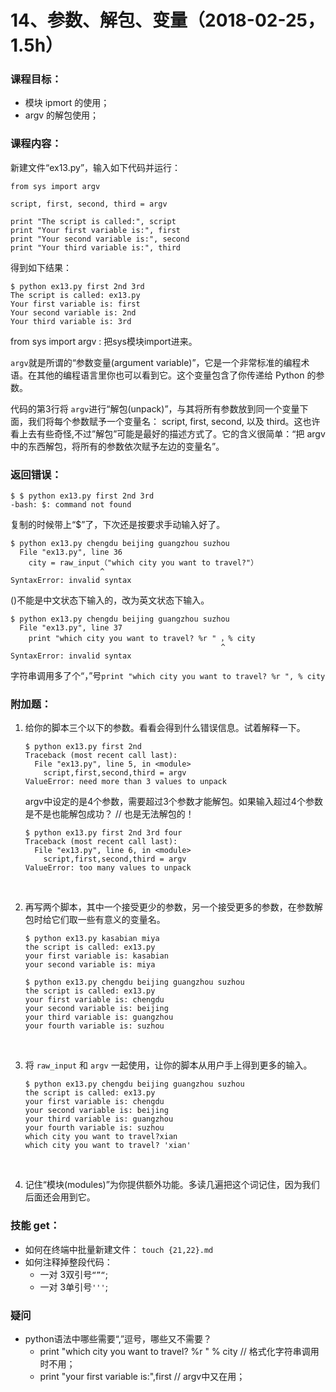 # 14、参数、解包、变量（2018-02-25，1.5h）



### 课程目标：

- 模块 ipmort 的使用； 
- argv 的解包使用；



### 课程内容：

新建文件“ex13.py”，输入如下代码并运行：

```
from sys import argv

script, first, second, third = argv

print "The script is called:", script
print "Your first variable is:", first
print "Your second variable is:", second
print "Your third variable is:", third
```

得到如下结果：

```
$ python ex13.py first 2nd 3rd
The script is called: ex13.py
Your first variable is: first
Your second variable is: 2nd
Your third variable is: 3rd
```



from sys import argv :  把sys模块import进来。

`argv`就是所谓的“参数变量(argument variable)”，它是一个非常标准的编程术语。在其他的编程语言里你也可以看到它。这个变量包含了你传递给 Python 的参数。

代码的第3行将 `argv`进行“解包(unpack)”，与其将所有参数放到同一个变量下面，我们将每个参数赋予一个变量名： script, first, second, 以及 third。这也许看上去有些奇怪,不过”解包”可能是最好的描述方式了。它的含义很简单：“把 argv 中的东西解包，将所有的参数依次赋予左边的变量名”。



### 返回错误：



```
$ $ python ex13.py first 2nd 3rd
-bash: $: command not found
```

复制的时候带上“$”了，下次还是按要求手动输入好了。



```
$ python ex13.py chengdu beijing guangzhou suzhou
  File "ex13.py", line 36
    city = raw_input（"which city you want to travel?"）
                    ^
SyntaxError: invalid syntax
```

()不能是中文状态下输入的，改为英文状态下输入。



```
$ python ex13.py chengdu beijing guangzhou suzhou
  File "ex13.py", line 37
    print "which city you want to travel? %r " ，% city
                                               ^
SyntaxError: invalid syntax
```

字符串调用多了个“，”号`print "which city you want to travel? %r ", % city`



### 附加题：

1. 给你的脚本三个以下的参数。看看会得到什么错误信息。试着解释一下。

   ```
   $ python ex13.py first 2nd
   Traceback (most recent call last):
     File "ex13.py", line 5, in <module>
       script,first,second,third = argv
   ValueError: need more than 3 values to unpack
   ```

   argv中设定的是4个参数，需要超过3个参数才能解包。如果输入超过4个参数是不是也能解包成功？ // 也是无法解包的！

   ```
   $ python ex13.py first 2nd 3rd four
   Traceback (most recent call last):
     File "ex13.py", line 6, in <module>
       script,first,second,third = argv
   ValueError: too many values to unpack
   ```

   ​

2. 再写两个脚本，其中一个接受更少的参数，另一个接受更多的参数，在参数解包时给它们取一些有意义的变量名。

   ```
   $ python ex13.py kasabian miya
   the script is called: ex13.py
   your first variable is: kasabian
   your second variable is: miya
   ```

   ```
   $ python ex13.py chengdu beijing guangzhou suzhou
   the script is called: ex13.py
   your first variable is: chengdu
   your second variable is: beijing
   your third variable is: guangzhou
   your fourth variable is: suzhou
   ```

   ​

3. 将 `raw_input` 和 `argv` 一起使用，让你的脚本从用户手上得到更多的输入。

   ```
   $ python ex13.py chengdu beijing guangzhou suzhou
   the script is called: ex13.py
   your first variable is: chengdu
   your second variable is: beijing
   your third variable is: guangzhou
   your fourth variable is: suzhou
   which city you want to travel?xian
   which city you want to travel? 'xian' 
   ```

   ​

4. 记住“模块(modules)”为你提供额外功能。多读几遍把这个词记住，因为我们后面还会用到它。

### 技能 get：

- 如何在终端中批量新建文件： `touch {21,22}.md`
- 如何注释掉整段代码：
  - 一对 3双引号`“”“`;
  - 一对 3单引号`'''`;

### 疑问

- python语法中哪些需要“,”逗号，哪些又不需要？
  - print "which city you want to travel? %r " % city  // 格式化字符串调用时不用；
  - print "your first variable is:",first  // argv中又在用；